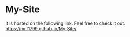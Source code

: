 # My-Site
It is hosted on the following link. Feel free to check it out.
https://mrf1799.github.io/My-Site/
